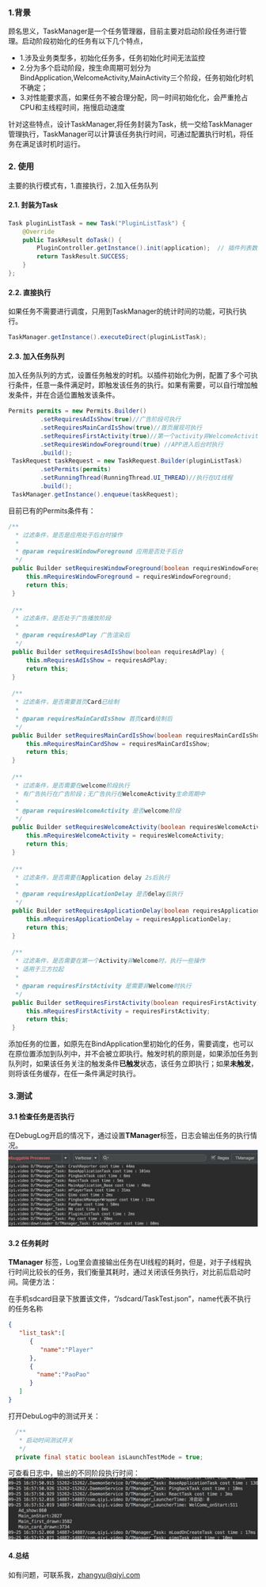 ### 1.背景
顾名思义，TaskManager是一个任务管理器，目前主要对启动阶段任务进行管理。启动阶段初始化的任务有以下几个特点，

* 1.涉及业务类型多，初始化任务多，任务初始化时间无法监控
* 2.分为多个启动阶段，按生命周期可划分为BindApplication,WelcomeActivity,MainActivity三个阶段，任务初始化时机不确定；
* 3.对性能要求高，如果任务不被合理分配，同一时间初始化化，会严重抢占CPU和主线程时间，拖慢启动速度

针对这些特点，设计TaskManager,将任务封装为Task，统一交给TaskManager管理执行，TaskManager可以计算该任务执行时间，可通过配置执行时机，将任务在满足该时机时运行。


### 2. 使用
主要的执行模式有，1.直接执行，2.加入任务队列

#### 2.1. 封装为Task
``` java
Task pluginListTask = new Task("PluginListTask") {
    @Override
    public TaskResult doTask() {
        PluginController.getInstance().init(application);  // 插件列表数据
        return TaskResult.SUCCESS;
    }
};
```
#### 2.2. 直接执行
如果任务不需要进行调度，只用到TaskManager的统计时间的功能，可执行执行。
```java
TaskManager.getInstance().executeDirect(pluginListTask);
```

#### 2.3. 加入任务队列
加入任务队列的方式，设置任务触发的时机。以插件初始化为例，配置了多个可执行条件，任意一条件满足时，即触发该任务的执行。如果有需要，可以自行增加触发条件，并在合适位置触发该条件。

```java
Permits permits = new Permits.Builder()
         .setRequiresAdIsShow(true)//广告阶段可执行
         .setRequiresMainCardIsShow(true)//首页展现可执行
         .setRequiresFirstActivity(true)//第一个activity非WelcomeActivity时执行
         .setRequiresWindowForeground(true) //APP进入后台时执行
         .build();
 TaskRequest taskRequest = new TaskRequest.Builder(pluginListTask)
         .setPermits(permits)
         .setRunningThread(RunningThread.UI_THREAD)//执行在UI线程
         .build();
 TaskManager.getInstance().enqueue(taskRequest);
```
目前已有的Permits条件有：
```java
/**
  * 过滤条件，是否是应用处于后台时操作
  *
  * @param requiresWindowForeground 应用是否处于后台
  */
 public Builder setRequiresWindowForeground(boolean requiresWindowForeground) {
     this.mRequiresWindowForeground = requiresWindowForeground;
     return this;
 }

 /**
  * 过滤条件，是否处于广告播放阶段
  *
  * @param requiresAdPlay 广告渲染后
  */
 public Builder setRequiresAdIsShow(boolean requiresAdPlay) {
     this.mRequiresAdIsShow = requiresAdPlay;
     return this;
 }

 /**
  * 过滤条件，是否需要首页Card已绘制
  *
  * @param requiresMainCardIsShow 首页card绘制后
  */
 public Builder setRequiresMainCardIsShow(boolean requiresMainCardIsShow) {
     this.mRequiresMainCardShow = requiresMainCardIsShow;
     return this;
 }

 /**
  * 过滤条件，是否需要在welcome阶段执行
  * 有广告执行在广告阶段；无广告执行在WelcomeActivity生命周期中
  *
  * @param requiresWelcomeActivity 是否welcome阶段
  */
 public Builder setRequiresWelcomeActivity(boolean requiresWelcomeActivity) {
     this.mRequiresWelcomeActivity = requiresWelcomeActivity;
     return this;
 }

 /**
  * 过滤条件，是否需要在Application delay 2s后执行
  *
  * @param requiresApplicationDelay 是否delay后执行
  */
 public Builder setRequiresApplicationDelay(boolean requiresApplicationDelay) {
     this.mRequiresApplicationDelay = requiresApplicationDelay;
     return this;
 }

 /**
  * 过滤条件，是否需要在第一个Activity非Welcome时，执行一些操作
  * 适用于三方拉起
  *
  * @param requiresFirstActivity 是需要非Welcome时执行
  */
 public Builder setRequiresFirstActivity(boolean requiresFirstActivity) {
     this.mRequiresFirstActivity = requiresFirstActivity;
     return this;
 }
```
添加任务的位置，如原先在BindApplication里初始化的任务，需要调度，也可以在原位置添加到队列中，并不会被立即执行。触发时机的原则是，如果添加任务到队列时，如果该任务关注的触发条件**已触发**状态，该任务立即执行；如果**未触发**，则将该任务缓存，在任一条件满足时执行。

### 3.测试
#### 3.1 检查任务是否执行
在DebugLog开启的情况下，通过设置**TManager**标签，日志会输出任务的执行情况。
![](./task_cost_time.png)

#### 3.2 任务耗时
**TManager** 标签，Log里会直接输出任务在UI线程的耗时，但是，对于子线程执行时间比较长的任务，我们衡量其耗时，通过关闭该任务执行，对比前后启动时间。简便方法：  

在手机sdcard目录下放置该文件，“/sdcard/TaskTest.json”，name代表不执行的任务名称
```json
{
   "list_task":[
      {
         "name":"Player"
      },
      {
        "name":"PaoPao"
      }
   ]
}
```
打开DebuLog中的测试开关：
```java
  /**
   * 启动时间测试开关
   */
  private final static boolean isLaunchTestMode = true;
```
可查看日志中，输出的不同阶段执行时间：
![](./app_luanch_time.png)

#### 4.总结
如有问题，可联系我，zhangyu@qiyi.com

